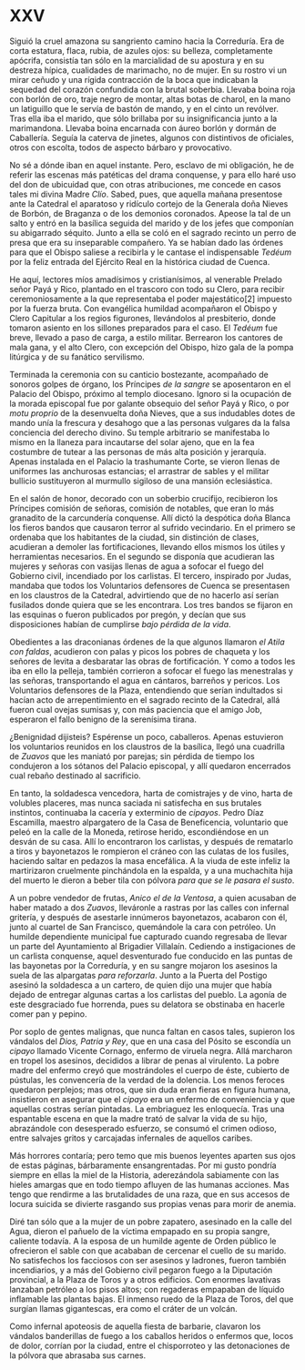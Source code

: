 # XXV

Siguió la cruel amazona su sangriento camino hacia la Correduría. Era de corta
estatura, flaca, rubia, de azules ojos: su belleza, completamente apócrifa,
consistía tan sólo en la marcialidad de su apostura y en su destreza hípica,
cualidades de marimacho, no de mujer. En su rostro vi un mirar ceñudo y una
rígida contracción de la boca que indicaban la sequedad del corazón confundida
con la brutal soberbia. Llevaba boina roja con borlón de oro, traje negro de
montar, altas botas de charol, en la mano un latiguillo que le servía de bastón
de mando, y en el cinto un revólver. Tras ella iba el marido, que sólo brillaba
por su insignificancia junto a la marimandona. Llevaba boina encarnada con
áureo borlón y dormán de Caballería. Seguía la caterva de jinetes, algunos con
distintivos de oficiales, otros con escolta, todos de aspecto bárbaro
y provocativo.

No sé a dónde iban en aquel instante. Pero, esclavo de mi obligación, he de
referir las escenas más patéticas del drama conquense, y para ello haré uso del
don de ubicuidad que, con otras atribuciones, me concede en casos tales mi
divina Madre *Clío*. Sabed, pues, que aquella mañana presentose ante la
Catedral el aparatoso y ridículo cortejo de la Generala doña Nieves de Borbón,
de Braganza o de los demonios coronados. Apeose la tal de un salto y entró en
la basílica seguida del marido y de los jefes que componían su abigarrado
séquito. Junto a ella se coló en el sagrado recinto un perro de presa que era
su inseparable compañero. Ya se habían dado las órdenes para que el Obispo
saliese a recibirla y le cantase el indispensable *Tedéum* por la feliz entrada
del Ejército Real en la histórica ciudad de Cuenca.

He aquí, lectores míos amadísimos y cristianísimos, al venerable Prelado señor
Payá y Rico, plantado en el trascoro con todo su Clero, para recibir
ceremoniosamente a la que representaba el poder majestático[2] impuesto por la
fuerza bruta. Con evangélica humildad acompañaron el Obispo y Clero Capitular
a los regios figurones, llevándolos al presbiterio, donde tomaron asiento en
los sillones preparados para el caso. El *Tedéum* fue breve, llevado a paso de
carga, a estilo militar. Berrearon los cantores de mala gana, y el alto Clero,
con excepción del Obispo, hizo gala de la pompa litúrgica y de su fanático
servilismo.

Terminada la ceremonia con su canticio bostezante, acompañado de sonoros golpes
de órgano, los Príncipes *de la sangre* se aposentaron en el Palacio del
Obispo, próximo al templo diocesano. Ignoro si la ocupación de la morada
episcopal fue por galante obsequio del señor Payá y Rico, o por *motu proprio*
de la desenvuelta doña Nieves, que a sus indudables dotes de mando unía la
frescura y desahogo que a las personas vulgares da la falsa conciencia del
derecho divino. Su temple arbitrario se manifestaba lo mismo en la llaneza para
incautarse del solar ajeno, que en la fea costumbre de tutear a las personas de
más alta posición y jerarquía. Apenas instalada en el Palacio la trashumante
Corte, se vieron llenas de uniformes las anchurosas estancias; el arrastrar de
sables y el militar bullicio sustituyeron al murmullo sigiloso de una mansión
eclesiástica.

En el salón de honor, decorado con un soberbio crucifijo, recibieron los
Príncipes comisión de señoras, comisión de notables, que eran lo más granadito
de la carcundería conquense. Allí dictó la despótica doña Blanca los fieros
bandos que causaron terror al sufrido vecindario. En el primero se ordenaba que
los habitantes de la ciudad, sin distinción de clases, acudieran a demoler las
fortificaciones, llevando ellos mismos los útiles y herramientas necesarios. En
el segundo se disponía que acudieran las mujeres y señoras con vasijas llenas
de agua a sofocar el fuego del Gobierno civil, incendiado por los carlistas. El
tercero, inspirado por Judas, mandaba que todos los Voluntarios defensores de
Cuenca se presentasen en los claustros de la Catedral, advirtiendo que de no
hacerlo así serían fusilados donde quiera que se les encontrara. Los tres
bandos se fijaron en las esquinas o fueron publicados por pregón, y decían que
sus disposiciones habían de cumplirse *bajo pérdida de la vida*.

Obedientes a las draconianas órdenes de la que algunos llamaron *el Atila con
faldas*, acudieron con palas y picos los pobres de chaqueta y los señores de
levita a desbaratar las obras de fortificación. Y como a todos les iba en ello
la pelleja, también corrieron a sofocar el fuego las menestralas y las señoras,
transportando el agua en cántaros, barreños y pericos. Los Voluntarios
defensores de la Plaza, entendiendo que serían indultados si hacían acto de
arrepentimiento en el sagrado recinto de la Catedral, allá fueron cual ovejas
sumisas y, con más paciencia que el amigo Job, esperaron el fallo benigno de la
serenísima tirana.

¿Benignidad dijisteis? Espérense un poco, caballeros. Apenas estuvieron los
voluntarios reunidos en los claustros de la basílica, llegó una cuadrilla de
*Zuavos* que les maniató por parejas; sin pérdida de tiempo los condujeron
a los sótanos del Palacio episcopal, y allí quedaron encerrados cual rebaño
destinado al sacrificio.

En tanto, la soldadesca vencedora, harta de comistrajes y de vino, harta de
volubles placeres, mas nunca saciada ni satisfecha en sus brutales instintos,
continuaba la cacería y exterminio de *cipayos*. Pedro Díaz Escamilla, maestro
alpargatero de la Casa de Beneficencia, voluntario que peleó en la calle de la
Moneda, retirose herido, escondiéndose en un desván de su casa. Allí lo
encontraron los carlistas, y después de rematarlo a tiros y bayonetazos le
rompieron el cráneo con las culatas de los fusiles, haciendo saltar en pedazos
la masa encefálica. A la viuda de este infeliz la martirizaron cruelmente
pinchándola en la espalda, y a una muchachita hija del muerto le dieron a beber
tila con pólvora *para que se le pasara el susto*.

A un pobre vendedor de frutas, *Anico el de la Ventosa*, a quien acusaban de
haber matado a dos *Zuavos*, lleváronle a rastras por las calles con infernal
gritería, y después de asestarle innúmeros bayonetazos, acabaron con él, junto
al cuartel de San Francisco, quemándole la cara con petróleo. Un humilde
dependiente municipal fue capturado cuando regresaba de llevar un parte del
Ayuntamiento al Brigadier Villalaín. Cediendo a instigaciones de un carlista
conquense, aquel desventurado fue conducido en las puntas de las bayonetas por
la Correduría, y en su sangre mojaron los asesinos la suela de las alpargatas
*para reforzarla*. Junto a la Puerta del Postigo asesinó la soldadesca a un
cartero, de quien dijo una mujer que había dejado de entregar algunas cartas
a los carlistas del pueblo. La agonía de este desgraciado fue horrenda, pues su
delatora se obstinaba en hacerle comer pan y pepino.

Por soplo de gentes malignas, que nunca faltan en casos tales, supieron los
vándalos del *Dios, Patria y Rey*, que en una casa del Pósito se escondía un
*cipayo* llamado Vicente Cornago, enfermo de viruela negra. Allá marcharon en
tropel los asesinos, decididos a librar de penas al virulento. La pobre madre
del enfermo creyó que mostrándoles el cuerpo de éste, cubierto de pústulas, les
convencería de la verdad de la dolencia. Los menos feroces quedaron perplejos;
mas otros, que sin duda eran fieras en figura humana, insistieron en asegurar
que el *cipayo* era un enfermo de conveniencia y que aquellas costras serían
pintadas. La embriaguez les enloquecía. Tras una espantable escena en que la
madre trató de salvar la vida de su hijo, abrazándole con desesperado esfuerzo,
se consumó el crimen odioso, entre salvajes gritos y carcajadas infernales de
aquellos caribes.

Más horrores contaría; pero temo que mis buenos leyentes aparten sus ojos de
estas páginas, bárbaramente ensangrentadas. Por mi gusto pondría siempre en
ellas la miel de la Historia, aderezándola sabiamente con las hieles amargas
que en todo tiempo afluyen de las humanas acciones. Mas tengo que rendirme
a las brutalidades de una raza, que en sus accesos de locura suicida se
divierte rasgando sus propias venas para morir de anemia.

Diré tan sólo que a la mujer de un pobre zapatero, asesinado en la calle del
Agua, dieron el pañuelo de la víctima empapado en su propia sangre, caliente
todavía. A la esposa de un humilde agente de Orden público le ofrecieron el
sable con que acababan de cercenar el cuello de su marido. No satisfechos los
facciosos con ser asesinos y ladrones, fueron también incendiarios, y a más del
Gobierno civil pegaron fuego a la Diputación provincial, a la Plaza de Toros
y a otros edificios. Con enormes lavativas lanzaban petróleo a los pisos altos;
con regaderas empapaban de líquido inflamable las plantas bajas. El inmenso
ruedo de la Plaza de Toros, del que surgían llamas gigantescas, era como el
cráter de un volcán.

Como infernal apoteosis de aquella fiesta de barbarie, clavaron los vándalos
banderillas de fuego a los caballos heridos o enfermos que, locos de dolor,
corrían por la ciudad, entre el chisporroteo y las detonaciones de la pólvora
que abrasaba sus carnes.
